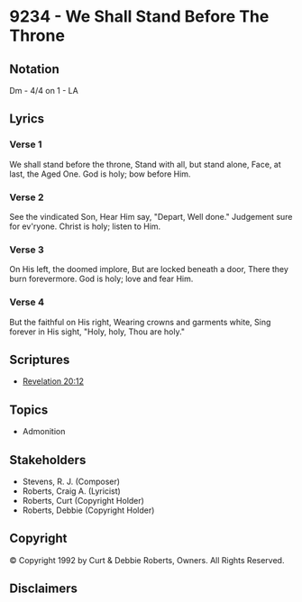 # 9234 - We Shall Stand Before The Throne

## Notation

Dm - 4/4 on 1 - LA

## Lyrics

### Verse 1

We shall stand before the throne, Stand with all, but stand alone, Face, at last, the Aged One. God is holy; bow before Him.

### Verse 2

See the vindicated Son, Hear Him say, "Depart, Well done." Judgement sure for ev'ryone. Christ is holy; listen to Him.

### Verse 3

On His left, the doomed implore, But are locked beneath a door, There they burn forevermore. God is holy; love and fear Him.

### Verse 4

But the faithful on His right, Wearing crowns and garments white, Sing forever in His sight, "Holy, holy, Thou are holy."


## Scriptures

- [Revelation 20:12](https://www.biblegateway.com/passage/?search=Revelation%2020%3A12)

## Topics

- Admonition

## Stakeholders

- Stevens, R. J. (Composer)
- Roberts, Craig A. (Lyricist)
- Roberts, Curt (Copyright Holder)
- Roberts, Debbie (Copyright Holder)

## Copyright

© Copyright 1992 by Curt & Debbie Roberts, Owners. All Rights Reserved.


## Disclaimers



